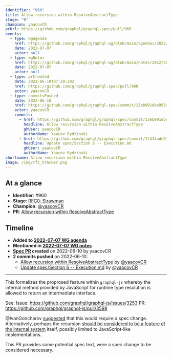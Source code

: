 ```yaml
---
identifier: "960"
title: Allow recursion within ResolveAbstractType
stage: "0"
champion: yaacovCR
prUrl: https://github.com/graphql/graphql-spec/pull/960
events:
  - type: wgAgenda
    href: https://github.com/graphql/graphql-wg/blob/main/agendas/2022/2022-07-07.md
    date: 2022-07-07
    actor: null
  - type: wgNotes
    href: https://github.com/graphql/graphql-wg/blob/main/notes/2022/2022-07-07.md
    date: 2022-07-07
    actor: null
  - type: prCreated
    date: 2022-06-10T07:20:20Z
    href: https://github.com/graphql/graphql-spec/pull/960
    actor: yaacovCR
  - type: commitsPushed
    date: 2022-06-10
    href: https://github.com/graphql/graphql-spec/commit/13eb991dbe993adb90cb04b9b1d18ac64c794387
    actor: yaacovCR
    commits:
      - href: https://github.com/graphql/graphql-spec/commit/13eb991dbe993adb90cb04b9b1d18ac64c794387
        headline: Allow recursion within ResolveAbstractType
        ghUser: yaacovCR
        authorName: Yaacov Rydzinski
      - href: https://github.com/graphql/graphql-spec/commit/1f434ade9161b1aa74616daa40ea4ef122dcfd74
        headline: Update spec/Section 6 -- Execution.md
        ghUser: yaacovCR
        authorName: Yaacov Rydzinski
shortname: Allow recursion within ResolveAbstractType
image: /img/rfc_tracker.png
---
```


## At a glance

- **Identifier**: #960
- **Stage**: [RFC0: Strawman](https://github.com/graphql/graphql-spec/blob/main/CONTRIBUTING.md#stage-0-strawman)
- **Champion**: [@yaacovCR](https://github.com/yaacovCR)
- **PR**: [Allow recursion within ResolveAbstractType](https://github.com/graphql/graphql-spec/pull/960)

<!-- BEGIN_CUSTOM_TEXT -->



<!-- END_CUSTOM_TEXT -->

## Timeline

- **Added to [2022-07-07 WG agenda](https://github.com/graphql/graphql-wg/blob/main/agendas/2022/2022-07-07.md)**
- **Mentioned in [2022-07-07 WG notes](https://github.com/graphql/graphql-wg/blob/main/notes/2022/2022-07-07.md)**
- **[Spec PR](https://github.com/graphql/graphql-spec/pull/960) created** on 2022-06-10 by yaacovCR
- **2 commits pushed** on 2022-06-10:
  - [Allow recursion within ResolveAbstractType](https://github.com/graphql/graphql-spec/commit/13eb991dbe993adb90cb04b9b1d18ac64c794387) by [@yaacovCR](https://github.com/yaacovCR)
  - [Update spec/Section 6 -- Execution.md](https://github.com/graphql/graphql-spec/commit/1f434ade9161b1aa74616daa40ea4ef122dcfd74) by [@yaacovCR](https://github.com/yaacovCR)

<!-- VERBATIM -->

---

This formalizes the proprosed feature within `graphql-js` whereby the internal method provided by JavaScript for runtime type resolution is allowed to return an intermediate interface.

See:
Issue: https://github.com/graphql/graphql-js/issues/3253
PR: https://github.com/graphql/graphql-js/pull/3599

@IvanGoncharov [suggested](https://github.com/graphql/graphql-js/pull/3599#pullrequestreview-1000172471) that this would require​ a spec change. Alternatively, perhaps the recursion [should be considered to be a feature of  the internal system](https://github.com/graphql/graphql-js/pull/3599#issuecomment-1150257261) itself, possibly limited to JavaScript-like implementations.

This PR provides some potential spec text, were a spec change to be considered necessary.
